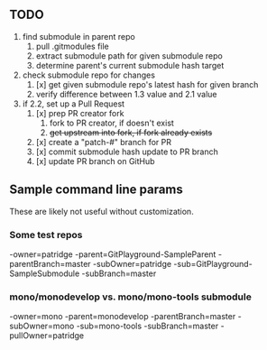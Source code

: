 ## TODO

1. find submodule in parent repo
    1. pull .gitmodules file
	2. extract submodule path for given submodule repo
	3. determine parent's current submodule hash target
2. check submodule repo for changes
    1. [x] get given submodule repo's latest hash for given branch
	2. verify difference between 1.3 value and 2.1 value
3. if 2.2, set up a Pull Request
    1. [x] prep PR creator fork
	    1. fork to PR creator, if doesn't exist
		2. ~~get upstream into fork, if fork already exists~~
    1. [x] create a "patch-#" branch for PR
	2. [x] commit submodule hash update to PR branch
	3. [x] update PR branch on GitHub

## Sample command line params

These are likely not useful without customization.

### Some test repos

-owner=patridge -parent=GitPlayground-SampleParent -parentBranch=master -subOwner=patridge -sub=GitPlayground-SampleSubmodule -subBranch=master

### mono/monodevelop vs. mono/mono-tools submodule

-owner=mono -parent=monodevelop -parentBranch=master -subOwner=mono -sub=mono-tools -subBranch=master -pullOwner=patridge